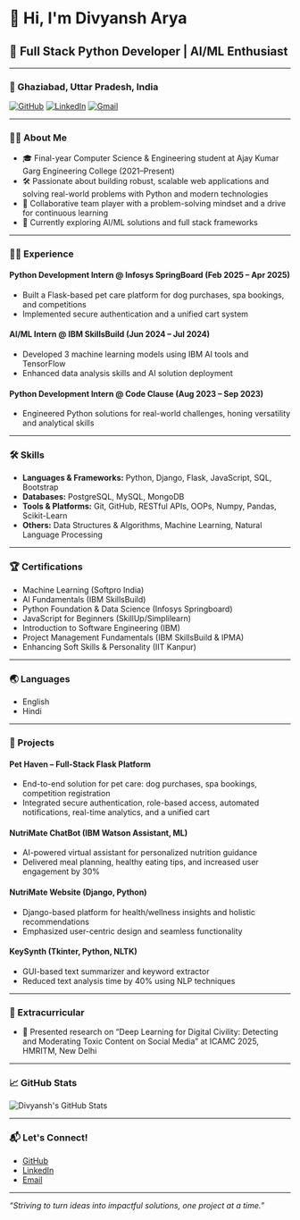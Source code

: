 # 👋 Hi, I'm Divyansh Arya

## 🚀 Full Stack Python Developer | AI/ML Enthusiast

---

### 📍 Ghaziabad, Uttar Pradesh, India  
[![GitHub](https://img.shields.io/badge/GitHub-divyansharya8826-181717?logo=github)](https://github.com/divyansharya8826)
[![LinkedIn](https://img.shields.io/badge/LinkedIn-Divyansh%20Arya-blue?logo=linkedin)](https://linkedin.com/in/divyansh-arya-19644323b)
[![Gmail](https://img.shields.io/badge/Gmail-divyansharya00@gmail.com-D14836?logo=gmail&logoColor=white)](mailto:divyansharya00@gmail.com)

---

### 👨‍💻 About Me

- 🎓 Final-year Computer Science & Engineering student at Ajay Kumar Garg Engineering College (2021–Present)
- 🛠️ Passionate about building robust, scalable web applications and solving real-world problems with Python and modern technologies
- 🤝 Collaborative team player with a problem-solving mindset and a drive for continuous learning
- 🌱 Currently exploring AI/ML solutions and full stack frameworks

---

### 🧑‍💼 Experience

#### **Python Development Intern** @ Infosys SpringBoard (Feb 2025 – Apr 2025)
- Built a Flask-based pet care platform for dog purchases, spa bookings, and competitions
- Implemented secure authentication and a unified cart system

#### **AI/ML Intern** @ IBM SkillsBuild (Jun 2024 – Jul 2024)
- Developed 3 machine learning models using IBM AI tools and TensorFlow
- Enhanced data analysis skills and AI solution deployment

#### **Python Development Intern** @ Code Clause (Aug 2023 – Sep 2023)
- Engineered Python solutions for real-world challenges, honing versatility and analytical skills

---

### 🛠️ Skills

- **Languages & Frameworks:** Python, Django, Flask, JavaScript, SQL, Bootstrap
- **Databases:** PostgreSQL, MySQL, MongoDB
- **Tools & Platforms:** Git, GitHub, RESTful APIs, OOPs, Numpy, Pandas, Scikit-Learn
- **Others:** Data Structures & Algorithms, Machine Learning, Natural Language Processing

---

### 🏆 Certifications

- Machine Learning (Softpro India)
- AI Fundamentals (IBM SkillsBuild)
- Python Foundation & Data Science (Infosys Springboard)
- JavaScript for Beginners (SkillUp/Simplilearn)
- Introduction to Software Engineering (IBM)
- Project Management Fundamentals (IBM SkillsBuild & IPMA)
- Enhancing Soft Skills & Personality (IIT Kanpur)

---

### 🌏 Languages

- English
- Hindi

---

### 🚩 Projects

#### **Pet Haven** – Full-Stack Flask Platform
- End-to-end solution for pet care: dog purchases, spa bookings, competition registration
- Integrated secure authentication, role-based access, automated notifications, real-time analytics, and a unified cart

#### **NutriMate ChatBot** (IBM Watson Assistant, ML)
- AI-powered virtual assistant for personalized nutrition guidance
- Delivered meal planning, healthy eating tips, and increased user engagement by 30%

#### **NutriMate Website** (Django, Python)
- Django-based platform for health/wellness insights and holistic recommendations
- Emphasized user-centric design and seamless functionality

#### **KeySynth** (Tkinter, Python, NLTK)
- GUI-based text summarizer and keyword extractor
- Reduced text analysis time by 40% using NLP techniques

---

### 🎤 Extracurricular

- 📝 Presented research on “Deep Learning for Digital Civility: Detecting and Moderating Toxic Content on Social Media” at ICAMC 2025, HMRITM, New Delhi

---

### 📈 GitHub Stats

![Divyansh's GitHub Stats](https://github-readme-stats.vercel.app/api?username=divyansharya8826&show_icons=true&theme=radical)

---

### 📬 Let's Connect!

- [GitHub](https://github.com/divyansharya8826)
- [LinkedIn](https://linkedin.com/in/divyansh-arya-19644323b)
- [Email](mailto:divyansharya00@gmail.com)

---

*“Striving to turn ideas into impactful solutions, one project at a time.”*
